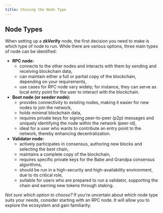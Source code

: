 ```yaml
---
title: Chosing the Node Type
---
```


## Node Types

When setting up a **zkVerify** node, the first decision you need to make is which type of node to run. While there are various options, three main types of node can be identified:

- **RPC node:**
  - connects to the other nodes and interacts with them by sending and receiving blockchain data,
  - can maintain either a full or partial copy of the blockchain, depending on your requirements,
  - use cases for RPC node vary widely; for instance, they can serve as local entry point for the user to interact with the blockchain.
- **Boot node (or seeder node):**
  - provides connectivity to existing nodes, making it easier for new nodes to join the network,
  - holds minimal blockchain data,
  - requires private keys for signing peer-to-peer (p2p) messages and uniquely identifying the node within the network (peer-id),
  - ideal for a user who wants to contribute an entry point to the network, thereby enhancing decentralization.
- **Validator node:**
  - actively participates in consensus, authoring new blocks and selecting the best chain,
  - maintains a complete copy of the blockchain,
  - requires specific private keys for the Babe and Grandpa consensus algorithms,
  - should be run in a high-security and high-availability environment, due to its critical role,
  - suitable for users who are prepared to run a validator, supporting the chain and earning new tokens through staking.

*Not sure which option to choose?* If you're uncertain about which node type suits your needs, consider starting with an RPC node. It will allow you to explore the ecosystem and gain familiarity.

